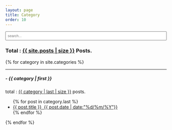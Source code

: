```yaml
---
layout: page
title: Category
order: 10
---
```


<!-- Html Elements for Search -->
<style type="text/css">
      #search-demo-container {
        max-width: 40em;
        padding: 1em;
        margin: 1em auto;
        border: 1px solid lightgrey;
      }
      #search-input {
        display: inline-block;
        padding: .5em;
        width: 100%;
        font-size: 0.8em;
        -webkit-box-sizing: border-box;
        -moz-box-sizing: border-box;
        box-sizing: border-box;
      }
    </style>
  <div id="search-container">
    <input type="text" id="search-input" placeholder="search...">
    <ul id="results-container"></ul>
  </div>

<h3>Total :  <U>{{ site.posts | size }}</U> Posts.</h3>

{% for category in site.categories %}
<hr/>
<h5> - {{ category | first }}</h5>
total : <U>{{ category | last | size }}</U> posts.
<ul>
    {% for post in category.last %}
    <li><a href="{{ post.url }}">{{ post.title }}&nbsp;
        {{ post.date | date:"%d/%m/%Y"}}</a></li>
    {% endfor %}
</ul>
<div class="divider"></div>
{% endfor %}

